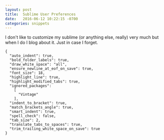 ```yaml
---
layout: post
title:  Sublime User Preferences
date:   2016-06-12 10:22:15 -0700
categories: snippets
---
```


I don't like to customize my sublime (or anything else, really) very much but when I do I blog about it. Just in case I forget.

```
{
  "auto_indent": true,
  "bold_folder_labels": true,
  "draw_white_space": "all",
  "ensure_newline_at_eof_on_save": true,
  "font_size": 18,
  "highlight_line": true,
  "highlight_modified_tabs": true,
  "ignored_packages":
  	[
  	  "Vintage"
	],
  "indent_to_bracket": true,
  "match_brackets_angle": true,
  "smart_indent": true,
  "spell_check": false,
  "tab_size": 2,
  "translate_tabs_to_spaces": true,
  "trim_trailing_white_space_on_save": true
}
```
